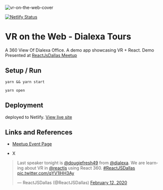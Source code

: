 ![vr-on-the-web-cover](https://github.com/dougiefresh49/dialexa-tours/assets/1434101/d54b9039-a695-44a6-a30f-2ec41583dfe5)

[![Netlify Status](https://api.netlify.com/api/v1/badges/93632999-cc69-4917-bcff-2e227eabbea6/deploy-status)](https://app.netlify.com/sites/dialexa-tours/deploys)
# VR on the Web - Dialexa Tours

A 360 View Of Dialexa Office. A demo app showcasing VR + React. Demo Presented at [ReactJsDallas Meetup](https://www.meetup.com/reactjsdallas/)

## Setup / Run

`yarn && yarn start`

`yarn open`

## Deployment

deployed to Netlify. [View live site](https://dialexa-tours.netlify.app/)

## Links and References
- [Meetup Event Page](https://www.meetup.com/reactjsdallas/events/265874100/)

- X
<blockquote class="twitter-tweet"><p lang="en" dir="ltr">Last speaker tonight is <a href="https://twitter.com/dougiefresh49?ref_src=twsrc%5Etfw">@dougiefresh49</a> from <a href="https://twitter.com/dialexa?ref_src=twsrc%5Etfw">@dialexa</a>. We are learning about VR in <a href="https://twitter.com/reactjs?ref_src=twsrc%5Etfw">@reactjs</a> using React 360. <a href="https://twitter.com/hashtag/ReactJSDallas?src=hash&amp;ref_src=twsrc%5Etfw">#ReactJSDallas</a> <a href="https://t.co/qYV1lHH3Ay">pic.twitter.com/qYV1lHH3Ay</a></p>&mdash; ReactJSDallas (@ReactJSDallas) <a href="https://twitter.com/ReactJSDallas/status/1227417823854649345?ref_src=twsrc%5Etfw">February 12, 2020</a></blockquote>
